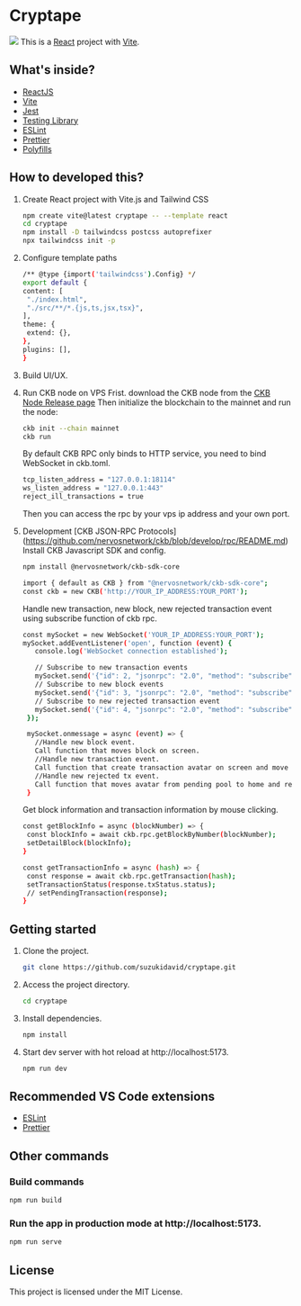 # Cryptape

![](https://github.com/suzukidavid/cryptape/blob/main/public/assets/cryptape.jpg)
This is a [React](https://reactjs.org) project with [Vite](https://vitejs.dev).

## What's inside?

- [ReactJS](https://reactjs.org)
- [Vite](https://vitejs.dev)
- [Jest](https://jestjs.io)
- [Testing Library](https://testing-library.com)
- [ESLint](https://eslint.org)
- [Prettier](https://prettier.io)
- [Polyfills](https://github.com/vitejs/vite/tree/main/packages/plugin-legacy#readme)

## How to developed this?

1. Create React project with Vite.js and Tailwind CSS

   ```bash
   npm create vite@latest cryptape -- --template react
   cd cryptape
   npm install -D tailwindcss postcss autoprefixer
   npx tailwindcss init -p
   ```

2. Configure template paths

   ```bash
   /** @type {import('tailwindcss').Config} */
   export default {
   content: [
    "./index.html",
    "./src/**/*.{js,ts,jsx,tsx}",
   ],
   theme: {
    extend: {},
   },
   plugins: [],
   }
   ```

3. Build UI/UX.
4. Run CKB node on VPS
   Frist. download the CKB node from the [CKB Node Release page](https://github.com/nervosnetwork/ckb/releases)
   Then initialize the blockchain to the mainnet and run the node:

   ```bash
   ckb init --chain mainnet
   ckb run
   ```

   By default CKB RPC only binds to HTTP service, you need to bind WebSocket in ckb.toml.

   ```bash
   tcp_listen_address = "127.0.0.1:18114"
   ws_listen_address = "127.0.0.1:443"
   reject_ill_transactions = true
   ```

   Then you can access the rpc by your vps ip address and your own port.

5. Development
   [CKB JSON-RPC Protocols] (https://github.com/nervosnetwork/ckb/blob/develop/rpc/README.md)
   Install CKB Javascript SDK and config.

   ```bash
   npm install @nervosnetwork/ckb-sdk-core

   import { default as CKB } from "@nervosnetwork/ckb-sdk-core";
   const ckb = new CKB('http://YOUR_IP_ADDRESS:YOUR_PORT');
   ```

   Handle new transaction, new block, new rejected transaction event using subscribe function of ckb rpc.

   ```bash
   const mySocket = new WebSocket('YOUR_IP_ADDRESS:YOUR_PORT');
   mySocket.addEventListener('open', function (event) {
      console.log('WebSocket connection established');

      // Subscribe to new transaction events
      mySocket.send('{"id": 2, "jsonrpc": "2.0", "method": "subscribe", "params": ["new_transaction"]}');
      // Subscribe to new block events
      mySocket.send('{"id": 3, "jsonrpc": "2.0", "method": "subscribe", "params": ["new_tip_header"]}');
      // Subscribe to new rejected transaction event
      mySocket.send('{"id": 4, "jsonrpc": "2.0", "method": "subscribe", "params": ["rejected_transaction"]}');
    });

    mySocket.onmessage = async (event) => {
      //Handle new block event.
      Call function that moves block on screen.
      //Handle new transaction event.
      Call function that create transaction avatar on screen and move it to the pending txs pool.
      //Handle new rejected tx event.
      Call function that moves avatar from pending pool to home and remove it on screen.
    }
   ```

   Get block information and transaction information by mouse clicking.

   ```bash
   const getBlockInfo = async (blockNumber) => {
    const blockInfo = await ckb.rpc.getBlockByNumber(blockNumber);
    setDetailBlock(blockInfo);
   }

   const getTransactionInfo = async (hash) => {
    const response = await ckb.rpc.getTransaction(hash);
    setTransactionStatus(response.txStatus.status);
    // setPendingTransaction(response);
   }
   ```

## Getting started

1. Clone the project.

   ```bash
   git clone https://github.com/suzukidavid/cryptape.git
   ```

2. Access the project directory.

   ```bash
   cd cryptape
   ```

3. Install dependencies.

   ```bash
   npm install
   ```

4. Start dev server with hot reload at http://localhost:5173.
   ```bash
   npm run dev
   ```

## Recommended VS Code extensions

- [ESLint](https://marketplace.visualstudio.com/items?itemName=dbaeumer.vscode-eslint)
- [Prettier](https://marketplace.visualstudio.com/items?itemName=esbenp.prettier-vscode)

## Other commands

### Build commands

```bash
npm run build
```

### Run the app in production mode at http://localhost:5173.

```bash
npm run serve
```

## License

This project is licensed under the MIT License.
